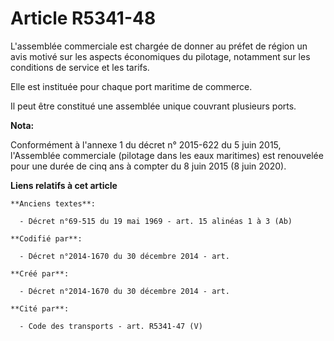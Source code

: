 # Article R5341-48

L'assemblée commerciale est chargée de donner au préfet de région un avis motivé sur les aspects économiques du pilotage,
notamment sur les conditions de service et les tarifs.

Elle est instituée pour chaque port maritime de commerce.

Il peut être constitué une assemblée unique couvrant plusieurs ports.

**Nota:**

Conformément à l'annexe 1 du décret n° 2015-622 du 5 juin 2015, l'Assemblée commerciale (pilotage dans les eaux maritimes)
est renouvelée pour une durée de cinq ans à compter du 8 juin 2015 (8 juin 2020).

**Liens relatifs à cet article**

	**Anciens textes**:

	  - Décret n°69-515 du 19 mai 1969 - art. 15 alinéas 1 à 3 (Ab)

	**Codifié par**:

	  - Décret n°2014-1670 du 30 décembre 2014 - art.

	**Créé par**:

	  - Décret n°2014-1670 du 30 décembre 2014 - art.

	**Cité par**:

	  - Code des transports - art. R5341-47 (V)
